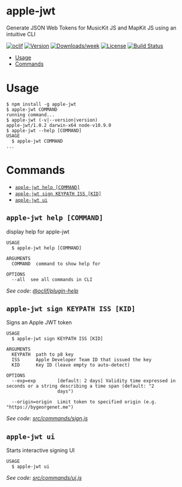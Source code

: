 apple-jwt
=========

Generate JSON Web Tokens for MusicKit JS and MapKit JS using an intuitive CLI

[![oclif](https://img.shields.io/badge/cli-oclif-brightgreen.svg)](https://oclif.io)
[![Version](https://img.shields.io/npm/v/apple-jwt.svg)](https://npmjs.org/package/apple-jwt)
[![Downloads/week](https://img.shields.io/npm/dw/apple-jwt.svg)](https://npmjs.org/package/apple-jwt)
[![License](https://img.shields.io/npm/l/apple-jwt.svg)](https://github.com/gbougakov/apple-jwt/blob/master/package.json)
[![Build Status](https://travis-ci.org/gbougakov/apple-jwt.svg?branch=master)](https://travis-ci.org/gbougakov/apple-jwt)

<!-- toc -->
* [Usage](#usage)
* [Commands](#commands)
<!-- tocstop -->
# Usage
<!-- usage -->
```sh-session
$ npm install -g apple-jwt
$ apple-jwt COMMAND
running command...
$ apple-jwt (-v|--version|version)
apple-jwt/1.0.2 darwin-x64 node-v10.9.0
$ apple-jwt --help [COMMAND]
USAGE
  $ apple-jwt COMMAND
...
```
<!-- usagestop -->
# Commands
<!-- commands -->
* [`apple-jwt help [COMMAND]`](#apple-jwt-help-command)
* [`apple-jwt sign KEYPATH ISS [KID]`](#apple-jwt-sign-keypath-iss-kid)
* [`apple-jwt ui`](#apple-jwt-ui)

## `apple-jwt help [COMMAND]`

display help for apple-jwt

```
USAGE
  $ apple-jwt help [COMMAND]

ARGUMENTS
  COMMAND  command to show help for

OPTIONS
  --all  see all commands in CLI
```

_See code: [@oclif/plugin-help](https://github.com/oclif/plugin-help/blob/v2.1.4/src/commands/help.ts)_

## `apple-jwt sign KEYPATH ISS [KID]`

Signs an Apple JWT token

```
USAGE
  $ apple-jwt sign KEYPATH ISS [KID]

ARGUMENTS
  KEYPATH  path to p8 key
  ISS      Apple Developer Team ID that issued the key
  KID      Key ID (leave empty to auto-detect)

OPTIONS
  --exp=exp        [default: 2 days] Validity time expressed in seconds or a string describing a time span (default: "2
                   days")

  --origin=origin  Limit token to specified origin (e.g. "https://bygeorgenet.me")
```

_See code: [src/commands/sign.js](https://github.com/gbougakov/apple-jwt/blob/v1.0.2/src/commands/sign.js)_

## `apple-jwt ui`

Starts interactive signing UI

```
USAGE
  $ apple-jwt ui
```

_See code: [src/commands/ui.js](https://github.com/gbougakov/apple-jwt/blob/v1.0.2/src/commands/ui.js)_
<!-- commandsstop -->
